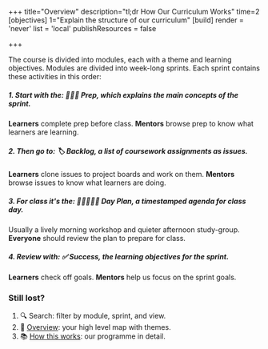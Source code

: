 +++
title="Overview"
description="tl;dr How Our Curriculum Works"
time=2
[objectives]
    1="Explain the structure of our curriculum"
[build]
  render = 'never'
  list = 'local'
  publishResources = false

+++

The course is divided into modules, each with a theme and learning objectives. Modules are divided into week-long sprints. Each sprint contains these activities in this order:

##### 1. Start with the: **🧑🏾‍💻 Prep**, which explains the main concepts of the sprint.

**Learners** complete prep before class. **Mentors** browse prep to know what learners are learning.

##### 2. Then go to: **🏷️ Backlog**, a list of coursework assignments as issues.

**Learners** clone issues to project boards and work on them. **Mentors** browse issues to know what learners are doing.

##### 3. For class it's the: **🧑🏾‍🤝‍🧑🏾 Day Plan**, a timestamped agenda for class day.

Usually a lively morning workshop and quieter afternoon study-group. **Everyone** should review the plan to prepare for class.

##### 4. Review with: **✅ Success**, the learning objectives for the sprint.

**Learners** check off goals. **Mentors** help us focus on the sprint goals.

### Still lost?

1. 🔍 Search: filter by module, sprint, and view.
1. 🦉 [Overview](/overview): your high level map with themes.
1. 📚 [How this works](/how-this-works): our programme in detail.
